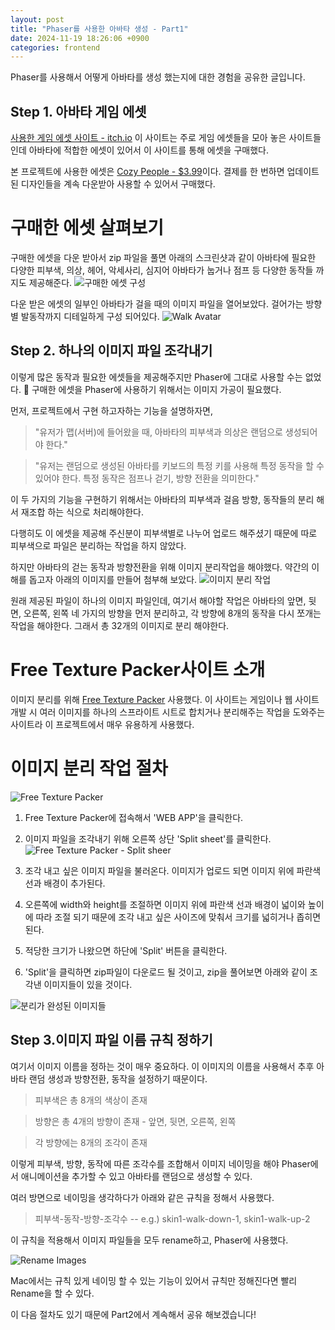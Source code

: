```yaml
---
layout: post
title: "Phaser를 사용한 아바타 생성 - Part1"
date: 2024-11-19 18:26:06 +0900
categories: frontend
---
```


Phaser를 사용해서 어떻게 아바타를 생성 했는지에 대한 경험을 공유한 글입니다.

## Step 1. 아바타 게임 에셋

[사용한 게임 에셋 사이트 - itch.io](https://itch.io/game-assets)
이 사이트는 주로 게임 에셋들을 모아 놓은 사이트들인데 아바타에 적합한 에셋이 있어서 이 사이트를 통해 에셋을 구매했다.

본 프로젝트에 사용한 에셋은 [Cozy People - $3.99](https://shubibubi.itch.io/cozy-people)이다. 결제를 한 번하면 업데이트된 디자인들을 계속 다운받아 사용할 수 있어서 구매했다.

# 구매한 에셋 살펴보기

구매한 에셋을 다운 받아서 zip 파일을 풀면 아래의 스크린샷과 같이 아바타에 필요한 다양한 피부색, 의상, 헤어, 악세사리, 심지어 아바타가 눕거나 점프 등 다양한 동작들 까지도 제공해준다.
![구매한 에셋 구성](/assets/avatar_assets.png)

다운 받은 에셋의 일부인 아바타가 걸을 때의 이미지 파일을 열어보았다. 걸어가는 방향별 발동작까지 디테일하게 구성 되어있다.
![Walk Avatar](/assets/avatar_example.png)

## Step 2. 하나의 이미지 파일 조각내기

이렇게 많은 동작과 필요한 에셋들을 제공해주지만 Phaser에 그대로 사용할 수는 없었다. 🥲
구매한 에셋을 Phaser에 사용하기 위해서는 이미지 가공이 필요했다.

먼저, 프로젝트에서 구현 하고자하는 기능을 설명하자면,

> "유저가 맵(서버)에 들어왔을 때, 아바타의 피부색과 의상은 랜덤으로 생성되어야 한다."

> "유저는 랜덤으로 생성된 아바타를 키보드의 특정 키를 사용해 특정 동작을 할 수 있어야 한다. 특정 동작은 점프나 걷기, 방향 전환을 의미한다."

이 두 가지의 기능을 구현하기 위해서는 아바타의 피부색과 걸음 방향, 동작들의 분리 해서 재조합 하는 식으로 처리해야한다.

다행히도 이 에셋을 제공해 주신분이 피부색별로 나누어 업로드 해주셨기 때문에 따로 피부색으로 파일은 분리하는 작업을 하지 않았다.

하지만 아바타의 걷는 동작과 방향전환을 위해 이미지 분리작업을 해야했다. 약간의 이해를 돕고자 아래의 이미지를 만들어 첨부해 보았다.
![이미지 분리 작업](/assets/texture.png)

원래 제공된 파일이 하나의 이미지 파일인데, 여기서 해야할 작업은 아바타의 앞면, 뒷면, 오른쪽, 왼쪽 네 가지의 방향을 먼저 분리하고, 각 방향에 8개의 동작을 다시 쪼개는 작업을 해야한다. 그래서 총 32개의 이미지로 분리 해야한다.

# Free Texture Packer사이트 소개

이미지 분리를 위해 [Free Texture Packer](https://free-tex-packer.com) 사용했다. 이 사이트는 게임이나 웹 사이트 개발 시 여러 이미지를 하나의 스프라이트 시트로 합치거나 분리해주는 작업을 도와주는 사이트라 이 프로젝트에서 매우 유용하게 사용했다.

# 이미지 분리 작업 절차

![Free Texture Packer](/assets/freeTexture-1.png)

1. Free Texture Packer에 접속해서 'WEB APP'을 클릭한다.

2. 이미지 파일을 조각내기 위해 오른쪽 상단 'Split sheet'를 클릭한다.
   ![Free Texture Packer - Split sheer](/assets/freeTexture-2.png)
3. 조각 내고 싶은 이미지 파일을 불러온다. 이미지가 업로드 되면 이미지 위에 파란색 선과 배경이 추가된다.

4. 오른쪽에 width와 height를 조절하면 이미지 위에 파란색 선과 배경이 넓이와 높이에 따라 조절 되기 때문에 조각 내고 싶은 사이즈에 맞춰서 크기를 넓히거나 좁히면 된다.

5. 적당한 크기가 나왔으면 하단에 'Split' 버튼을 클릭한다.

6. 'Split'을 클릭하면 zip파일이 다운로드 될 것이고, zip을 풀어보면 아래와 같이 조각낸 이미지들이 있을 것이다.

![분리가 완성된 이미지들](/assets/split-images.png)

## Step 3.이미지 파일 이름 규칙 정하기

여기서 이미지 이름을 정하는 것이 매우 중요하다. 이 이미지의 이름을 사용해서 추후 아바타 랜덤 생성과 방향전환, 동작을 설정하기 때문이다.

> 피부색은 총 8개의 색상이 존재

> 방향은 총 4개의 방향이 존재 - 앞면, 뒷면, 오른쪽, 왼쪽

> 각 방향에는 8개의 조각이 존재

이렇게 피부색, 방향, 동작에 따른 조각수를 조합해서 이미지 네이밍을 해야 Phaser에서 애니메이션을 추가할 수 있고 아바타를 랜덤으로 생성할 수 있다.

여러 방면으로 네이밍을 생각하다가 아래와 같은 규칙을 정해서 사용했다.

> 피부색-동작-방향-조각수 -- e.g.) skin1-walk-down-1, skin1-walk-up-2

이 규칙을 적용해서 이미지 파일들을 모두 rename하고, Phaser에 사용했다.

![Rename Images](/assets/rename.png)

Mac에서는 규칙 있게 네이밍 할 수 있는 기능이 있어서 규칙만 정해진다면 빨리 Rename을 할 수 있다.

이 다음 절차도 있기 때문에 Part2에서 계속해서 공유 해보겠습니다!
